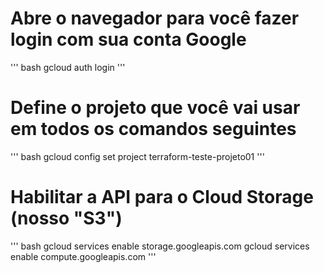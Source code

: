 

# Abre o navegador para você fazer login com sua conta Google
''' bash
gcloud auth login
'''

# Define o projeto que você vai usar em todos os comandos seguintes
''' bash
gcloud config set project terraform-teste-projeto01
'''

# Habilitar a API para o Cloud Storage (nosso "S3")
''' bash
gcloud services enable storage.googleapis.com
gcloud services enable compute.googleapis.com
'''
